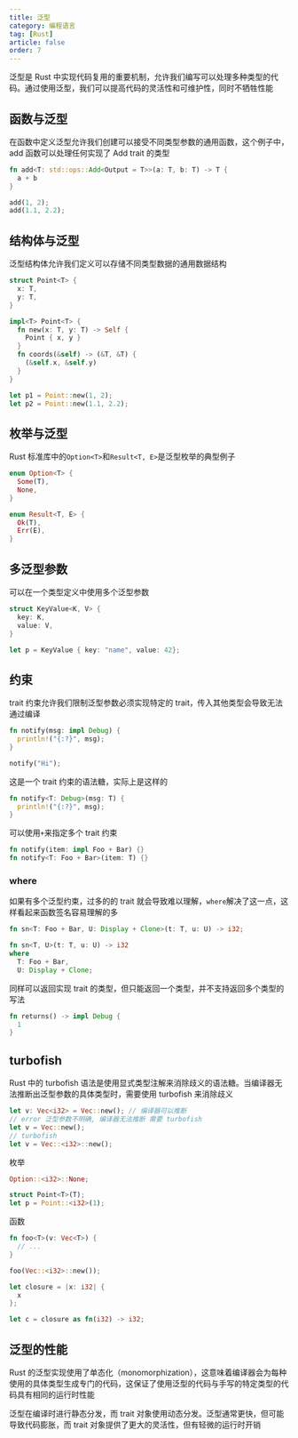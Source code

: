 ```yaml
---
title: 泛型
category: 编程语言
tag: [Rust]
article: false
order: 7
---
```


泛型是 Rust 中实现代码复用的重要机制，允许我们编写可以处理多种类型的代码。通过使用泛型，我们可以提高代码的灵活性和可维护性，同时不牺牲性能

## 函数与泛型

在函数中定义泛型允许我们创建可以接受不同类型参数的通用函数，这个例子中，add 函数可以处理任何实现了 Add trait 的类型

```rust
fn add<T: std::ops::Add<Output = T>>(a: T, b: T) -> T {
  a + b
}

add(1, 2);
add(1.1, 2.2);
```

## 结构体与泛型

泛型结构体允许我们定义可以存储不同类型数据的通用数据结构

```rust
struct Point<T> {
  x: T,
  y: T,
}

impl<T> Point<T> {
  fn new(x: T, y: T) -> Self {
    Point { x, y }
  }
  fn coords(&self) -> (&T, &T) {
    (&self.x, &self.y)
  }
}

let p1 = Point::new(1, 2);
let p2 = Point::new(1.1, 2.2);
```

## 枚举与泛型

Rust 标准库中的`Option<T>`和`Result<T, E>`是泛型枚举的典型例子

```rust
enum Option<T> {
  Some(T),
  None,
}

enum Result<T, E> {
  Ok(T),
  Err(E),
}
```

## 多泛型参数

可以在一个类型定义中使用多个泛型参数

```rust
struct KeyValue<K, V> {
  key: K,
  value: V,
}

let p = KeyValue { key: "name", value: 42};
```

## 约束

trait 约束允许我们限制泛型参数必须实现特定的 trait，传入其他类型会导致无法通过编译

```rust
fn notify(msg: impl Debug) {
  println!("{:?}", msg);
}

notify("Hi");
```

这是一个 trait 约束的语法糖，实际上是这样的

```rust
fn notify<T: Debug>(msg: T) {
  println!("{:?}", msg);
}
```

可以使用`+`来指定多个 trait 约束

```rust
fn notify(item: impl Foo + Bar) {}
fn notify<T: Foo + Bar>(item: T) {}
```

### where

如果有多个泛型约束，过多的的 trait 就会导致难以理解，`where`解决了这一点，这样看起来函数签名容易理解的多

```rust
fn sn<T: Foo + Bar, U: Display + Clone>(t: T, u: U) -> i32;

fn sn<T, U>(t: T, u: U) -> i32 
where 
  T: Foo + Bar,
  U: Display + Clone;
```

同样可以返回实现 trait 的类型，但只能返回一个类型，并不支持返回多个类型的写法

```rust
fn returns() -> impl Debug {
  1
}
```

## turbofish

Rust 中的 turbofish 语法是使用显式类型注解来消除歧义的语法糖。当编译器无法推断出泛型参数的具体类型时，需要使用 turbofish 来消除歧义

```rust
let v: Vec<i32> = Vec::new(); // 编译器可以推断
// error 泛型参数不明确, 编译器无法推断 需要 turbofish
let v = Vec::new();
// turbofish
let v = Vec::<i32>::new();
```

枚举

```rust
Option::<i32>::None;

struct Point<T>(T);
let p = Point::<i32>(1); 
```

函数

```rust
fn foo<T>(v: Vec<T>) {
  // ...
}

foo(Vec::<i32>::new());
```

```rust
let closure = |x: i32| {
  x 
};

let c = closure as fn(i32) -> i32;
```

## 泛型的性能

Rust 的泛型实现使用了单态化（monomorphization），这意味着编译器会为每种使用的具体类型生成专门的代码，这保证了使用泛型的代码与手写的特定类型的代码具有相同的运行时性能

泛型在编译时进行静态分发，而 trait 对象使用动态分发。泛型通常更快，但可能导致代码膨胀，而 trait 对象提供了更大的灵活性，但有轻微的运行时开销
